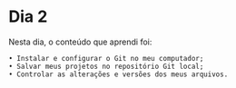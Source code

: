 # Dia 2



Nesta dia, o conteúdo que aprendi foi:

    • Instalar e configurar o Git no meu computador; 
    • Salvar meus projetos no repositório Git local; 
    • Controlar as alterações e versões dos meus arquivos. 

